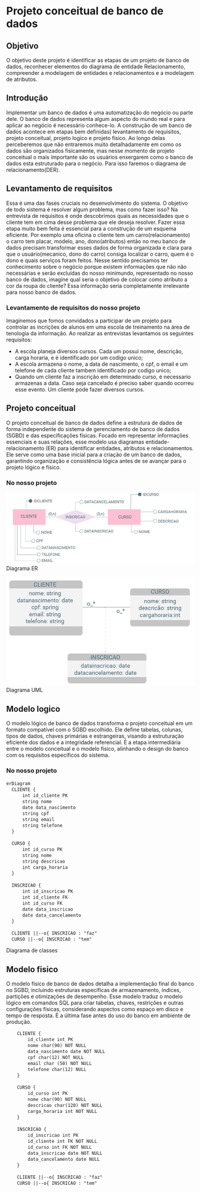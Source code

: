 # Projeto conceitual de banco de dados
## Objetivo
  O objetivo deste projeto é identificar as etapas de um projeto de banco de dados, reconhecer elementos do diagrama de entidade Relacionamento, compreender a modelagem de entidades e relacionamentos e a modelagem de atributos.
## Introdução 
  Implementar um banco de dados é uma automatização do negócio ou parte dele. O banco de dados representa algum aspecto do mundo real e para aplicar ao negócio é necessário conhece-lo.
  A construção de um banco de dados acontece em etapas bem definidas( levantamento de requisitos, projeto conceitual, projeto logico e projeto fisico.
  Ao longo delas perceberemos que não entraremos muito detalhadamente em como os dados são organizados fisicamente, mas nesse momento de projeto conceitual o mais importante são os usuários enxergarem
  como o banco de dados esta estruturado para o negócio. Para isso faremos o diagrama de relacionamento(DER).
## Levantamento de requisitos
  Essa é uma das fases cruciais no desenvolvimento do sistema. O objetivo de todo sistema é resolver algum problema,
  mas como fazer isso? Na entrevista de requisitos é onde descobrimos quais as necessidades que o cliente tem em cima
  desse problema que ele deseja resolver. Fazer essa etapa muito bem feita é essencial para a construção de um esquema
  eficiente. Por exemplo uma oficina o cliente tem um carro(relacionamento) o carro tem placar, modelo, ano, dono(atributos)
  então no meu banco de dados precisam transformar esses dados de forma organizada e clara para que o usuário(mecanico,
  dono do carro) consiga localizar o carro, quem é o dono e quais serviços foram feitos. Nesse sentido precisamos ter
  conhecimento sobre o negócio porque existem informações que não não necessárias e serão excluídas do nosso minimundo,
  representado no nosso banco de dados, imagine qual seria o objetivo de colocar como atributo a cor da roupa do cliente?
  Essa informação seria completamente irrelevante para nosso banco de dados.
  ### Levantamento de requisitos do nosso projeto
  Imaginemos que fomos convidados a participar de um projeto para controlar as incrições de alunos em uma escola de treinamento
  na área de tenologia da informação. Ao realizar as entrevistas levantamos os seguintes requisitos:
  - A escola planeja diversos cursos. Cada um possui nome, descrição, carga horaria, e é identificado por um codigo unico;
  - A escola armazena o nome, a data de nascimento, o cpf, o email e um telefone de cada cliente tambem identificado por codigo unico;
  - Quando um cliente faz a inscrição em determinado curso, é necessario armazenas a data. Caso seja cancelado é preciso saber quando ocorreu esse evento. Um cliente pode fazer diversos cursos.
## Projeto conceitual
  O projeto conceitual de banco de dados define a estrutura de dados de forma independente do sistema de gerenciamento de banco de dados (SGBD) e das especificações físicas. Focado em representar
  informações essenciais e suas relações, esse modelo usa diagramas entidade-relacionamento (ER) para identificar entidades, atributos e relacionamentos. Ele serve como uma base inicial para a 
  criação de um banco de dados, garantindo organização e consistência lógica antes de se avançar para o projeto lógico e físico.
  ### No nosso projeto

![diagrama DER.JPG](https://github.com/Leorehin/estudosSQL/blob/main/diagrama%20DER.JPG)
  Diagrama ER

![Diagrama UML](https://github.com/Leorehin/estudosSQL/blob/main/diagrama%20UML.JPG)
Diagrama UML

## Modelo logico
O modelo lógico de banco de dados transforma o projeto conceitual em um formato compatível com o SGBD escolhido. Ele define tabelas, colunas, tipos de dados, chaves primárias e estrangeiras, visando a estruturação eficiente dos dados e a integridade referencial. É a etapa intermediária entre o modelo conceitual e o modelo físico, alinhando o design do banco com os requisitos específicos do sistema.

### No nosso projeto
  ```
  erDiagram
    CLIENTE {
        int id_cliente PK
        string nome
        date data_nascimento
        string cpf
        string email
        string telefone
    }

    CURSO {
        int id_curso PK
        string nome
        string descricao
        int carga_horaria
    }

    INSCRICAO {
        int id_inscricao PK
        int id_cliente FK
        int id_curso FK
        date data_inscricao
        date data_cancelamento
    }

    CLIENTE ||--o{ INSCRICAO : "faz"
    CURSO ||--o{ INSCRICAO : "tem"

```
Diagrama de classes
## Modelo fisico
O modelo físico de banco de dados detalha a implementação final do banco no SGBD, incluindo estruturas específicas de armazenamento, índices, partições e otimizações de desempenho. Esse modelo traduz o modelo lógico em comandos SQL para criar tabelas, chaves, restrições e outras configurações físicas, considerando aspectos como espaço em disco e tempo de resposta. É a última fase antes do uso do banco em ambiente de produção.
```
    CLIENTE {
        id_cliente int PK
        nome char(90) NOT NULL
        data_nascimento date NOT NULL
        cpf char(12) NOT NULL
        email char (50) NOT NULL
        telefone char(12) NULL
    }

    CURSO {
        id_curso int PK
        nome char(90) NOT NULL
        descricao char(120) NOT NULL
        carga_horaria int NOT NULL
    }

    INSCRICAO {
        id_inscricao int PK
        id_cliente int FK NOT NULL
        id_curso int FK NOT NULL
        data_inscricao date NOT NULL
        data_cancelamento date NULL
    }

    CLIENTE ||--o{ INSCRICAO : "faz"
    CURSO ||--o{ INSCRICAO : "tem"

```
